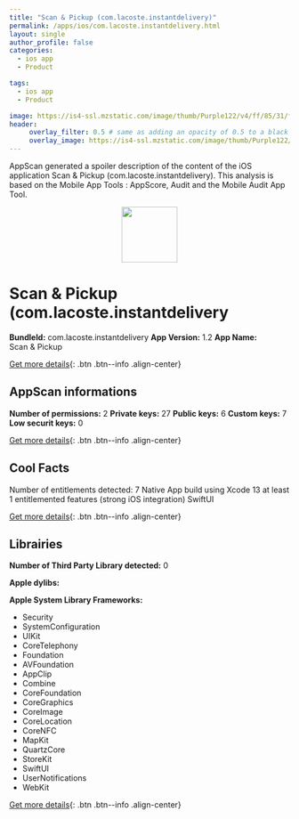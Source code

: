 ```yaml
---
title: "Scan & Pickup (com.lacoste.instantdelivery)"
permalink: /apps/ios/com.lacoste.instantdelivery.html
layout: single
author_profile: false
categories: 
  - ios app 
  - Product 

tags: 
  - ios app 
  - Product 

image: https://is4-ssl.mzstatic.com/image/thumb/Purple122/v4/ff/85/31/ff8531fb-4d84-f7d5-cb31-81bfe334a001/AppIcon-0-1x_U007emarketing-0-0-0-2-0-0-85-220.png/512x512bb.jpg
header: 
     overlay_filter: 0.5 # same as adding an opacity of 0.5 to a black background
     overlay_image: https://is4-ssl.mzstatic.com/image/thumb/Purple122/v4/ff/85/31/ff8531fb-4d84-f7d5-cb31-81bfe334a001/AppIcon-0-1x_U007emarketing-0-0-0-2-0-0-85-220.png/512x512bb.jpg
---
```

AppScan generated a spoiler description of the content of the iOS application Scan & Pickup (com.lacoste.instantdelivery). This analysis is based on the Mobile App Tools : AppScore, Audit and the Mobile Audit App Tool.

  
  
<div style="text-align: center;"><img src="https://is4-ssl.mzstatic.com/image/thumb/Purple122/v4/ff/85/31/ff8531fb-4d84-f7d5-cb31-81bfe334a001/AppIcon-0-1x_U007emarketing-0-0-0-2-0-0-85-220.png/512x512bb.jpg" width="100" height="100"></div>  
  
# Scan & Pickup (com.lacoste.instantdelivery

**BundleId:** com.lacoste.instantdelivery
**App Version:** 1.2
**App Name:** Scan & Pickup


[Get more details](/pricing.html){: .btn .btn--info .align-center}  
  
## AppScan informations 

**Number of permissions:** 2
**Private keys:** 27
**Public keys:** 6
**Custom keys:** 7
**Low securit keys:** 0
  
[Get more details](/pricing.html){: .btn .btn--info .align-center}

## Cool Facts

Number of entitlements detected: 7
Native App
build using Xcode 13
at least 1 entitlemented features (strong iOS integration)
SwiftUI
  
[Get more details](/pricing.html){: .btn .btn--info .align-center}

## Librairies 
**Number of Third Party Library detected:** 0

**Apple dylibs:**


**Apple System Library Frameworks:**
- Security
- SystemConfiguration
- UIKit
- CoreTelephony
- Foundation
- AVFoundation
- AppClip
- Combine
- CoreFoundation
- CoreGraphics
- CoreImage
- CoreLocation
- CoreNFC
- MapKit
- QuartzCore
- StoreKit
- SwiftUI
- UserNotifications
- WebKit


  
[Get more details](/pricing.html){: .btn .btn--info .align-center}

